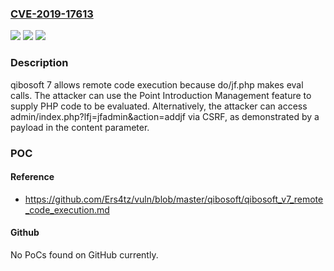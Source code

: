 ### [CVE-2019-17613](https://cve.mitre.org/cgi-bin/cvename.cgi?name=CVE-2019-17613)
![](https://img.shields.io/static/v1?label=Product&message=n%2Fa&color=blue)
![](https://img.shields.io/static/v1?label=Version&message=n%2Fa&color=blue)
![](https://img.shields.io/static/v1?label=Vulnerability&message=n%2Fa&color=brighgreen)

### Description

qibosoft 7 allows remote code execution because do/jf.php makes eval calls. The attacker can use the Point Introduction Management feature to supply PHP code to be evaluated. Alternatively, the attacker can access admin/index.php?lfj=jfadmin&action=addjf via CSRF, as demonstrated by a payload in the content parameter.

### POC

#### Reference
- https://github.com/Ers4tz/vuln/blob/master/qibosoft/qibosoft_v7_remote_code_execution.md

#### Github
No PoCs found on GitHub currently.

